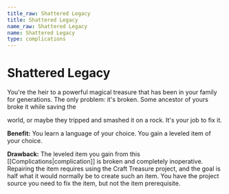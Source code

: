 ```yaml
---
title_raw: Shattered Legacy
title: Shattered Legacy
name_raw: Shattered Legacy
name: Shattered Legacy
type: complications
---
```


# Shattered Legacy

You're the heir to a powerful magical treasure that has been in your family for generations. The only problem: it's broken. Some ancestor of yours broke it while saving the

world, or maybe they tripped and smashed it on a rock. It's your job to fix it.

**Benefit:** You learn a language of your choice. You gain a leveled item of your choice.

**Drawback:** The leveled item you gain from this [[Complications|complication]] is broken and completely inoperative. Repairing the item requires using the Craft Treasure project, and the goal is half what it would normally be to create such an item. You have the project source you need to fix the item, but not the item prerequisite.
